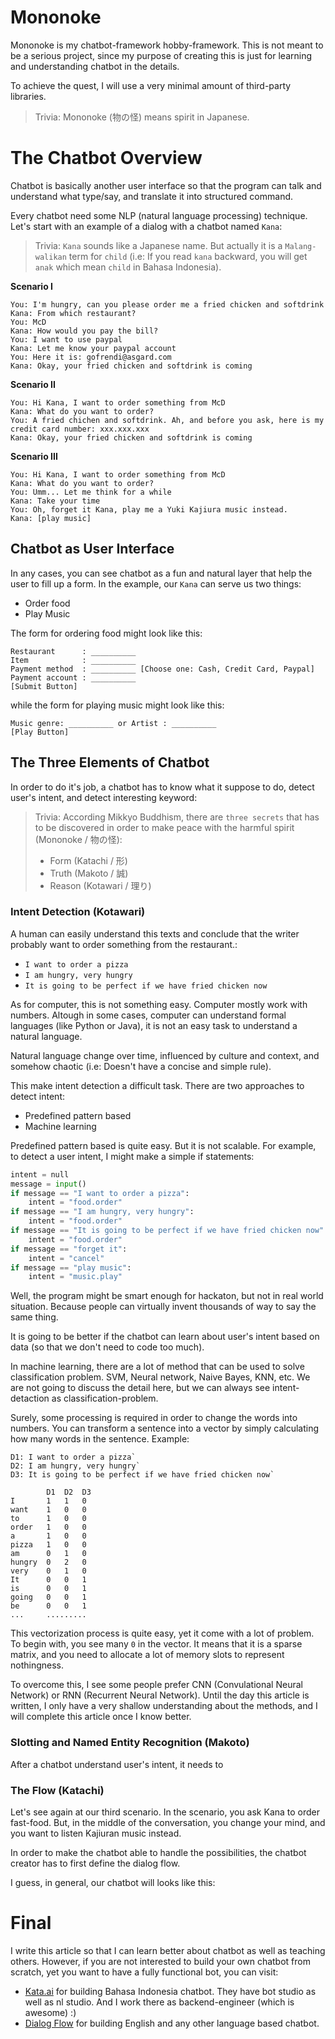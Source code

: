 # Mononoke

Mononoke is my chatbot-framework hobby-framework. This is not meant to be a serious project, since my purpose of creating this is just for learning and understanding chatbot in the details.

To achieve the quest, I will use a very minimal amount of third-party libraries.

> Trivia: Mononoke (物の怪) means spirit in Japanese.

# The Chatbot Overview

Chatbot is basically another user interface so that the program can talk and understand what type/say, and translate it into structured command.

Every chatbot need some NLP (natural language processing) technique. Let's start with an example of a dialog with a chatbot named `Kana`:

> Trivia: `Kana` sounds like a Japanese name. But actually it is a `Malang-walikan` term for `child` (i.e: If you read `kana` backward, you will get `anak` which mean `child` in Bahasa Indonesia).

__Scenario I__

```
You: I'm hungry, can you please order me a fried chicken and softdrink
Kana: From which restaurant?
You: McD
Kana: How would you pay the bill?
You: I want to use paypal
Kana: Let me know your paypal account
You: Here it is: gofrendi@asgard.com
Kana: Okay, your fried chicken and softdrink is coming
```

__Scenario II__

```
You: Hi Kana, I want to order something from McD
Kana: What do you want to order?
You: A fried chichen and softdrink. Ah, and before you ask, here is my credit card number: xxx.xxx.xxx
Kana: Okay, your fried chicken and softdrink is coming
```

__Scenario III__
```
You: Hi Kana, I want to order something from McD
Kana: What do you want to order?
You: Umm... Let me think for a while
Kana: Take your time
You: Oh, forget it Kana, play me a Yuki Kajiura music instead.
Kana: [play music]
```

## Chatbot as User Interface

In any cases, you can see chatbot as a fun and natural layer that help the user to fill up a form. In the example, our `Kana` can serve us two things:
* Order food
* Play Music

The form for ordering food might look like this:

```
Restaurant      : __________
Item            : __________
Payment method  : __________ [Choose one: Cash, Credit Card, Paypal]
Payment account : __________
[Submit Button]
```

while the form for playing music might look like this:

```
Music genre: __________ or Artist : __________
[Play Button]
```

## The Three Elements of Chatbot

In order to do it's job, a chatbot has to know what it suppose to do, detect user's intent, and detect interesting keyword:

> Trivia: According Mikkyo Buddhism, there are `three secrets` that has to be discovered in order to make peace with the harmful spirit (Mononoke / 物の怪):  
> * Form (Katachi / 形)
> * Truth (Makoto / 誠)
> * Reason (Kotawari / 理り)

### Intent Detection (Kotawari)

A human can easily understand this texts and conclude that the writer probably want to order something from the restaurant.:
* `I want to order a pizza`
* `I am hungry, very hungry`
* `It is going to be perfect if we have fried chicken now`

As for computer, this is not something easy. Computer mostly work with numbers. Altough in some cases, computer can understand formal languages (like Python or Java), it is not an easy task to understand a natural language.

Natural language change over time, influenced by culture and context, and somehow chaotic (i.e: Doesn't have a concise and simple rule).

This make intent detection a difficult task. There are two approaches to detect intent:
* Predefined pattern based
* Machine learning

Predefined pattern based is quite easy. But it is not scalable. For example, to detect  a user intent, I might make a simple if statements:

```python
intent = null
message = input()
if message == "I want to order a pizza":
    intent = "food.order"
if message == "I am hungry, very hungry":
    intent = "food.order"
if message == "It is going to be perfect if we have fried chicken now":
    intent = "food.order"
if message == "forget it":
    intent = "cancel"
if message == "play music":
    intent = "music.play"
```

Well, the program might be smart enough for hackaton, but not in real world situation. Because people can virtually invent thousands of way to say the same thing.

It is going to be better if the chatbot can learn about user's intent based on data (so that we don't need to code too much).

In machine learning, there are a lot of method that can be used to solve classification problem. SVM, Neural network, Naive Bayes, KNN, etc. We are not going to discuss the detail here, but we can always see intent-detaction as classification-problem.

Surely, some processing is required in order to change the words into numbers. You can transform a sentence into a vector by simply calculating how many words in the sentence. Example:

```
D1: I want to order a pizza`
D2: I am hungry, very hungry`
D3: It is going to be perfect if we have fried chicken now`

        D1  D2  D3
I       1   1   0
want    1   0   0
to      1   0   0
order   1   0   0
a       1   0   0
pizza   1   0   0
am      0   1   0
hungry  0   2   0
very    0   1   0
It      0   0   1
is      0   0   1
going   0   0   1
be      0   0   1
...     .........
```

This vectorization process is quite easy, yet it come with a lot of problem. To begin with, you see many `0` in the vector. It means that it is a sparse matrix, and you need to allocate a lot of memory slots to represent nothingness.

To overcome this, I see some people prefer CNN (Convulational Neural Network) or RNN (Recurrent Neural Network). Until the day this article is written, I only have a very shallow understanding about the methods, and I will complete this article once I know better.

### Slotting and Named Entity Recognition (Makoto)

After a chatbot understand user's intent, it needs to

### The Flow (Katachi)

Let's see again at our third scenario. In the scenario, you ask Kana to order fast-food. But, in the middle of the conversation, you change your mind, and you want to listen Kajiuran music instead.

In order to make the chatbot able to handle the possibilities, the chatbot creator has to first define the dialog flow.

I guess, in general, our chatbot will looks like this:


# Final

I write this article so that I can learn better about chatbot as well as teaching others. However, if you are not interested to build your own chatbot from scratch, yet you want to have a fully functional bot, you can visit:

* [Kata.ai](https://kata.ai/) for building Bahasa Indonesia chatbot. They have bot studio as well as nl studio. And I work there as backend-engineer (which is awesome) :)
* [Dialog Flow](https://dialogflow.com/) for building English and any other language based chatbot.